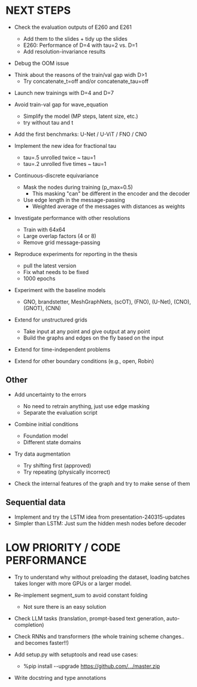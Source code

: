 # NEXT STEPS

- Check the evaluation outputs of E260 and E261
    - Add them to the slides + tidy up the slides
    - E260: Performance of D=4 with tau=2 vs. D=1
    - Add resolution-invariance results

- Debug the OOM issue

* Think about the reasons of the train/val gap widh D>1
    * Try concatenate_t=off and/or concatenate_tau=off

- Launch new trainings with D=4 and D=7

- Avoid train-val gap for wave_equation
    * Simplify the model (MP steps, latent size, etc.)
    * try without tau and t

- Add the first benchmarks: U-Net / U-ViT / FNO / CNO

- Implement the new idea for fractional tau
    - tau=.5 unrolled twice ~ tau=1
    - tau=.2 unrolled five times ~ tau=1

- Continuous-discrete equivariance
    * Mask the nodes during training (p_max=0.5)
        - This masking "can" be different in the encoder and the decoder
    * Use edge length in the message-passing
        - Weighted average of the messages with distances as weights
- Investigate performance with other resolutions
    * Train with 64x64
    * Large overlap factors (4 or 8)
    * Remove grid message-passing

- Reproduce experiments for reporting in the thesis
    * pull the latest version
    * Fix what needs to be fixed
    * 1000 epochs

- Experiment with the baseline models
    - GNO, brandstetter, MeshGraphNets, (scOT), (FNO), (U-Net), (CNO), (GNOT), (CNN)

- Extend for unstructured grids
    - Take input at any point and give output at any point
    - Build the graphs and edges on the fly based on the input
- Extend for time-independent problems
- Extend for other boundary conditions (e.g., open, Robin)

## Other
- Add uncertainty to the errors
    * No need to retrain anything, just use edge masking
    - Separate the evaluation script

- Combine initial conditions
    * Foundation model
    * Different state domains

- Try data augmentation
    - Try shifting first (approved)
    - Try repeating (physically incorrect)

- Check the internal features of the graph and try to make sense of them

## Sequential data
- Implement and try the LSTM idea from presentation-240315-updates
- Simpler than LSTM: Just sum the hidden mesh nodes before decoder

# LOW PRIORITY / CODE PERFORMANCE

- Try to understand why without preloading the dataset, loading batches takes longer with more GPUs or a larger model.

- Re-implement segment_sum to avoid constant folding
    - Not sure there is an easy solution

- Check LLM tasks (translation, prompt-based text generation, auto-completion)
- Check RNNs and transformers (the whole training scheme changes.. and becomes faster!!)

- Add setup.py with setuptools and read use cases:
    - %pip install --upgrade https://github.com/.../master.zip

- Write docstring and type annotations

